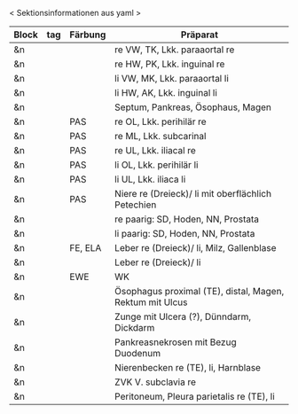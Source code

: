 < Sektionsinformationen aus yaml >

Block | tag | Färbung | Präparat 
-- | -- | -- | -- | 
&n | &ensp; | | re VW, TK, Lkk. paraaortal re <!-- hea, lym --> 
&n | &ensp; | | re HW, PK, Lkk. inguinal re <!-- hea, lym --> 
&n | &ensp; | | li VW, MK, Lkk. paraaortal li <!-- hea, kid --> 
&n | &ensp; | | li HW, AK, Lkk. inguinal li <!-- kid, lym, spl --> 
&n | &ensp; | | Septum, Pankreas, Ösophaus, Magen 
&n | &ensp; | PAS | re OL, Lkk. perihilär re 
&n | &ensp; | PAS | re ML, Lkk. subcarinal <!-- pul, oss --> 
&n | &ensp; | PAS | re UL, Lkk. iliacal re 
&n | &ensp; | PAS | li OL, Lkk. perihilär li 
&n | &ensp; | PAS | li UL, Lkk. iliaca li 
&n | &ensp; | PAS | Niere re (Dreieck)/ li mit oberflächlich Petechien 
&n | &ensp; |  | re paarig: SD, Hoden, NN, Prostata 
&n | &ensp; |  | li paarig: SD, Hoden, NN, Prostata 
&n | &ensp; | FE, ELA | Leber re (Dreieck)/ li, Milz, Gallenblase 
&n | &ensp; |  | Leber re (Dreieck)/ li
&n | &ensp; | EWE | WK 
&n | &ensp; |  | Ösophagus proximal (TE), distal, Magen, Rektum mit Ulcus
&n | &ensp; |  | Zunge mit Ulcera (?), Dünndarm, Dickdarm 
&n | &ensp; |  | Pankreasnekrosen mit Bezug Duodenum 
&n | &ensp; |  | Nierenbecken re (TE), li, Harnblase 
&n | &ensp; |  | ZVK V. subclavia re 
&n | &ensp; |  | Peritoneum, Pleura parietalis re (TE), li 

